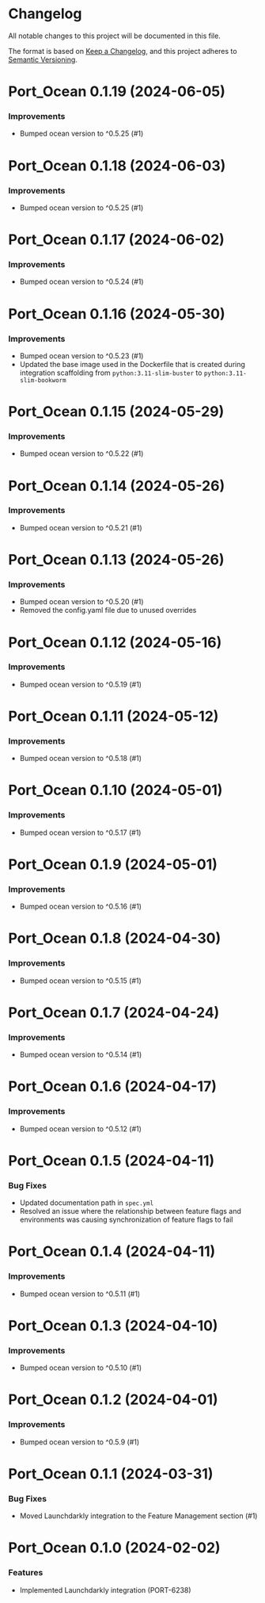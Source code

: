 # Changelog

All notable changes to this project will be documented in this file.

The format is based on [Keep a Changelog](https://keepachangelog.com/en/1.0.0/),
and this project adheres to [Semantic Versioning](https://semver.org/spec/v2.0.0.html).

<!-- towncrier release notes start -->

# Port_Ocean 0.1.19 (2024-06-05)

### Improvements

- Bumped ocean version to ^0.5.25 (#1)


# Port_Ocean 0.1.18 (2024-06-03)

### Improvements

- Bumped ocean version to ^0.5.25 (#1)


# Port_Ocean 0.1.17 (2024-06-02)

### Improvements

- Bumped ocean version to ^0.5.24 (#1)


# Port_Ocean 0.1.16 (2024-05-30)

### Improvements

- Bumped ocean version to ^0.5.23 (#1)
- Updated the base image used in the Dockerfile that is created during integration scaffolding from `python:3.11-slim-buster` to `python:3.11-slim-bookworm`


# Port_Ocean 0.1.15 (2024-05-29)

### Improvements

- Bumped ocean version to ^0.5.22 (#1)


# Port_Ocean 0.1.14 (2024-05-26)

### Improvements

- Bumped ocean version to ^0.5.21 (#1)


# Port_Ocean 0.1.13 (2024-05-26)

### Improvements

- Bumped ocean version to ^0.5.20 (#1)
- Removed the config.yaml file due to unused overrides


# Port_Ocean 0.1.12 (2024-05-16)

### Improvements

- Bumped ocean version to ^0.5.19 (#1)


# Port_Ocean 0.1.11 (2024-05-12)

### Improvements

- Bumped ocean version to ^0.5.18 (#1)


# Port_Ocean 0.1.10 (2024-05-01)

### Improvements

- Bumped ocean version to ^0.5.17 (#1)


# Port_Ocean 0.1.9 (2024-05-01)

### Improvements

- Bumped ocean version to ^0.5.16 (#1)


# Port_Ocean 0.1.8 (2024-04-30)

### Improvements

- Bumped ocean version to ^0.5.15 (#1)


# Port_Ocean 0.1.7 (2024-04-24)

### Improvements

- Bumped ocean version to ^0.5.14 (#1)


# Port_Ocean 0.1.6 (2024-04-17)

### Improvements

- Bumped ocean version to ^0.5.12 (#1)


# Port_Ocean 0.1.5 (2024-04-11)

### Bug Fixes

- Updated documentation path in `spec.yml`
- Resolved an issue where the relationship between feature flags and environments was causing synchronization of feature flags to fail


# Port_Ocean 0.1.4 (2024-04-11)

### Improvements

- Bumped ocean version to ^0.5.11 (#1)


# Port_Ocean 0.1.3 (2024-04-10)

### Improvements

- Bumped ocean version to ^0.5.10 (#1)


# Port_Ocean 0.1.2 (2024-04-01)

### Improvements

- Bumped ocean version to ^0.5.9 (#1)


# Port_Ocean 0.1.1 (2024-03-31)

### Bug Fixes

- Moved Launchdarkly integration to the Feature Management section (#1)

# Port_Ocean 0.1.0 (2024-02-02)

### Features

- Implemented Launchdarkly integration (PORT-6238)
